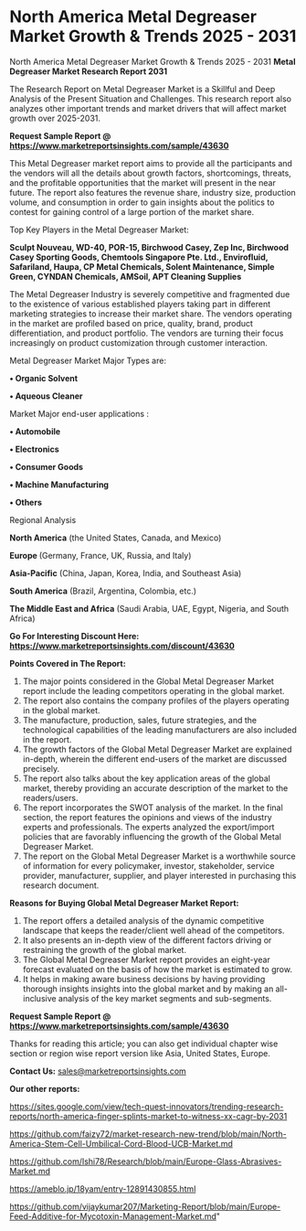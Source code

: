 # North America Metal Degreaser Market Growth & Trends 2025 - 2031
North America Metal Degreaser Market Growth & Trends 2025 - 2031
<strong>Metal Degreaser Market Research Report 2031</strong>

The Research Report on Metal Degreaser Market is a Skillful and Deep Analysis of the Present Situation and Challenges. This research report also analyzes other important trends and market drivers that will affect market growth over 2025-2031.

<strong>Request Sample Report @ <a href=https://www.marketreportsinsights.com/sample/43630>https://www.marketreportsinsights.com/sample/43630</a></strong>

This Metal Degreaser market report aims to provide all the participants and the vendors will all the details about growth factors, shortcomings, threats, and the profitable opportunities that the market will present in the near future. The report also features the revenue share, industry size, production volume, and consumption in order to gain insights about the politics to contest for gaining control of a large portion of the market share.

Top Key Players in the Metal Degreaser Market:

<strong>Sculpt Nouveau, WD-40, POR-15, Birchwood Casey, Zep Inc, Birchwood Casey Sporting Goods, Chemtools Singapore Pte. Ltd., Envirofluid, Safariland, Haupa, CP Metal Chemicals, Solent Maintenance, Simple Green, CYNDAN Chemicals, AMSoil, APT Cleaning Supplies</strong>

The Metal Degreaser Industry is severely competitive and fragmented due to the existence of various established players taking part in different marketing strategies to increase their market share. The vendors operating in the market are profiled based on price, quality, brand, product differentiation, and product portfolio. The vendors are turning their focus increasingly on product customization through customer interaction.

Metal Degreaser Market Major Types are:

<strong>•  Organic Solvent

•  Aqueous Cleaner</strong>

Market Major end-user applications :

<strong>•  Automobile

•  Electronics

•  Consumer Goods

•  Machine Manufacturing

•  Others</strong>

Regional Analysis

</u><strong><b>North America</b></strong> (the United States, Canada, and Mexico)

<strong><b>Europe </b></strong>(Germany, France, UK, Russia, and Italy)

<strong><b>Asia-Pacific</b></strong> (China, Japan, Korea, India, and Southeast Asia)

<strong><b>South America</b></strong> (Brazil, Argentina, Colombia, etc.)

<strong><b>The Middle East and Africa</b></strong> (Saudi Arabia, UAE, Egypt, Nigeria, and South Africa)

<strong>Go For Interesting Discount Here: <a href=https://www.marketreportsinsights.com/discount/43630>https://www.marketreportsinsights.com/discount/43630</a></strong>

<strong>Points Covered in The Report:</strong>
<ol>
  <li>The major points considered in the Global Metal Degreaser Market report include the leading competitors operating in the global market.</li>
  <li>The report also contains the company profiles of the players operating in the global market.</li>
  <li>The manufacture, production, sales, future strategies, and the technological capabilities of the leading manufacturers are also included in the report.</li>
  <li>The growth factors of the Global Metal Degreaser Market are explained in-depth, wherein the different end-users of the market are discussed precisely.</li>
  <li>The report also talks about the key application areas of the global market, thereby providing an accurate description of the market to the readers/users.</li>
  <li>The report incorporates the SWOT analysis of the market. In the final section, the report features the opinions and views of the industry experts and professionals. The experts analyzed the export/import policies that are favorably influencing the growth of the Global Metal Degreaser Market.</li>
  <li>The report on the Global Metal Degreaser Market is a worthwhile source of information for every policymaker, investor, stakeholder, service provider, manufacturer, supplier, and player interested in purchasing this research document.</li>
</ol>
<strong>Reasons for Buying Global Metal Degreaser Market Report:</strong>

<ol>
  <li>The report offers a detailed analysis of the dynamic competitive landscape that keeps the reader/client well ahead of the competitors.</li>
  <li>It also presents an in-depth view of the different factors driving or restraining the growth of the global market.</li>
  <li>The Global Metal Degreaser Market report provides an eight-year forecast evaluated on the basis of how the market is estimated to grow.</li>
  <li>It helps in making aware business decisions by having providing thorough insights insights into the global market and by making an all-inclusive analysis of the key market segments and sub-segments.</li>
</ol>
<strong>Request Sample Report @ <a href=https://www.marketreportsinsights.com/sample/43630>https://www.marketreportsinsights.com/sample/43630</a></strong>


Thanks for reading this article; you can also get individual chapter wise section or region wise report version like Asia, United States, Europe.

<strong>Contact Us:</strong>
sales@marketreportsinsights.com

<strong>Our other reports:</strong>

<a href=https://sites.google.com/view/tech-quest-innovators/trending-research-reports/north-america-finger-splints-market-to-witness-xx-cagr-by-2031>https://sites.google.com/view/tech-quest-innovators/trending-research-reports/north-america-finger-splints-market-to-witness-xx-cagr-by-2031</a>

<a href=https://github.com/faizy72/market-research-new-trend/blob/main/North-America-Stem-Cell-Umbilical-Cord-Blood-UCB-Market.md>https://github.com/faizy72/market-research-new-trend/blob/main/North-America-Stem-Cell-Umbilical-Cord-Blood-UCB-Market.md</a>

<a href=https://github.com/Ishi78/Research/blob/main/Europe-Glass-Abrasives-Market.md>https://github.com/Ishi78/Research/blob/main/Europe-Glass-Abrasives-Market.md</a>

<a href=https://ameblo.jp/18yam/entry-12891430855.html>https://ameblo.jp/18yam/entry-12891430855.html</a>

<a href=https://github.com/vijaykumar207/Marketing-Report/blob/main/Europe-Feed-Additive-for-Mycotoxin-Management-Market.md>https://github.com/vijaykumar207/Marketing-Report/blob/main/Europe-Feed-Additive-for-Mycotoxin-Management-Market.md</a>"
